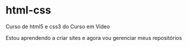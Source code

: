 # html-css
 Curso de html5 e css3 do Curso em Vídeo

 Estou aprendendo a criar sites e agora vou gerenciar meus repositórios

